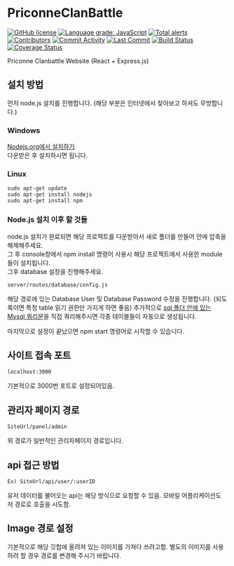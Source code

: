 # PriconneClanBattle
[![GitHub license](https://img.shields.io/badge/license-GPL--3.0-blue.svg)](https://raw.githubusercontent.com/Asyunelus/PriconneSite/master/LICENSE)
[![Language grade: JavaScript](https://img.shields.io/lgtm/grade/javascript/g/Asyunelus/PriconneSite.svg?logo=lgtm&logoWidth=18)](https://lgtm.com/projects/g/Asyunelus/PriconneSite/context:javascript)
[![Total alerts](https://img.shields.io/lgtm/alerts/g/Asyunelus/PriconneSite.svg?logo=lgtm&logoWidth=18)](https://lgtm.com/projects/g/Asyunelus/PriconneSite/alerts/)  
[![Contributors](https://img.shields.io/github/contributors/Asyunelus/PriconneSite)](https://github.com/Asyunelus/PriconneSite/graphs/contributors)
[![Commit Activity](https://img.shields.io/github/commit-activity/w/Asyunelus/PriconneSite)](https://github.com/Asyunelus/PriconneSite/commits/master)
[![Last Commit](https://img.shields.io/github/last-commit/Asyunelus/PriconneSite)](https://github.com/Asyunelus/PriconneSite/commits/master)
[![Build Status](https://travis-ci.org/Asyunelus/PriconneSite.svg?branch=master)](https://travis-ci.org/Asyunelus/PriconneSite)
[![Coverage Status](https://coveralls.io/repos/github/Asyunelus/PriconneSite/badge.svg?branch=master)](https://coveralls.io/github/Asyunelus/PriconneSite?branch=master)
  
Priconne Clanbattle Website (React + Express.js)

## 설치 방법
먼저 node.js 설치를 진행합니다. (해당 부분은 인터넷에서 찾아보고 하셔도 무방합니다.)   
### Windows
[Nodejs.org에서 설치하기](https://nodejs.org/ko/download/)  
다운받은 후 설치하시면 됩니다.  

### Linux
```
sudo apt-get update
sudo apt-get install nodejs
sudo apt-get install npm
```

### Node.js 설치 이후 할 것들

node.js 설치가 완료되면 해당 프로젝트를 다운받아서 새로 폴더를 만들어 안에 압축을 해제해주세요.  
그 후 console창에서 npm install 명령어 사용시 해당 프로젝트에서 사용한 module들이 설치됩니다.  
그후 database 설정을 진행해주세요.  
```
server/routes/database/config.js
```
해당 경로에 있는 Database User 및 Database Password 수정을 진행합니다. (되도록이면 특정 table 읽기 권한만 가지게 하면 좋음)
추가적으로 [sql 폴더 안에 있는 Mysql 쿼리문](https://github.com/Asyunelus/PriconneSite/blob/master/sql/prepare.sql)을 직접 쿼리해주시면 각종 테이블들이 자동으로 생성됩니다.  

마지막으로 설정이 끝났으면 npm start 명령어로 시작할 수 있습니다.  

## 사이트 접속 포트
```
localhost:3000
```
기본적으로 3000번 포트로 설정되어있음.

## 관리자 페이지 경로
```
SiteUrl/panel/admin
```
위 경로가 일반적인 관리자페이지 경로입니다.

## api 접근 방법
```
Ex) SiteUrl/api/user/:userID
```
유저 데이터를 불어오는 api는 해당 방식으로 요청할 수 있음. 모바일 어플리케이션도 저 경로로 호출을 시도함.

## Image 경로 설정
기본적으로 해당 깃헙에 올려져 있는 이미지를 가져다 쓰려고함. 별도의 이미지를 사용하려 할 경우 경로를 변경해 주시기 바랍니다.
